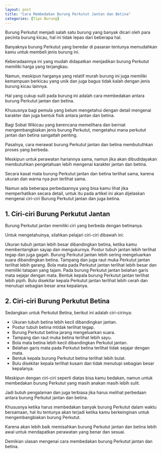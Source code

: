 ```yaml
---
layout: post
title: "Cara Membedakan Burung Perkutut Jantan dan Betina"
categories: [Tips Burung]
---
```


Burung Perkutut menjadi salah satu burung yang banyak dicari oleh para pecinta burung kicau, hal ini tidak lepas dari beberapa hal.

Banyaknya burung Perkutut yang beredar di pasaran tentunya memudahkan kamu untuk membeli jenis burung ini.

Keberadaannya ini yang mudah didapatkan menjadikan burung Perkutut memiliki harga yang terjangkau.

Namun, meskipun harganya yang relatif murah burung ini juga memiliki kemampuan berkicau yang unik dan juga bagus tidak kalah dengan jenis burung kicau lainnya.

Hal yang cukup sulit pada burung ini adalah cara membedakan antara burung Perkutut jantan dan betina.

Khususnya bagi pemula yang belum mengetahui dengan detail mengenai karakter dan juga bentuk fisik antara jantan dan betina.

Bagi Sobat Wikicau yang berencana memelihara dan berniat mengembangbiakan jenis burung Perkutut, mengetahui mana perkutut jantan dan betina sangatlah penting.

Pasalnya, cara merawat burung Perkutut jantan dan betina membututhkan proses yang berbeda.

Meskipun untuk perawatan hariannya sama, namun jika akan dibudidayakan membutuhkan pengetahuan lebih mengenai karakter jantan dan betina.

Secara kasat mata burung Perkutut jantan dan betina terlihat sama, karena ukuran dan warna nya pun terlihat sama.

Namun ada beberapa perbedaannya yang bisa kamu lihat jika memperhatikan secara detail, untuk itu pada artikel ini akan dijelaskan mengenai ciri-ciri Burung Perkutut jantan dan juga betina.

## 1. Ciri-ciri Burung Perkutut Jantan

Burung Perkutut jantan memiliki ciri yang berbeda dengan betinanya.

Untuk mengetahuinya, silahkan pelajari ciri-ciri dibawah ini:

Ukuran tubuh jantan lebih besar dibandingkan betina, ketika kamu membentangkan sayap dan mengukurnya.
Postur tubuh jantan lebih terlihat tegap dan juga gagah.
Burung Perkutut jantan lebih sering mengeluarkan suara dibandingkan betina.
Tampang dan juga raut muka Perkutut jantan terlihat lebih garang.
Bola mata pada Perkutut jantan terlihat lebih besar dan memiliki tatapan yang tajam.
Pada burung Perkutut jantan belahan garis mata sejajar dengan mata.
Bentuk kepala burung Perkutut jantan terlihat lebih pipih.
Bulu disekitar kepala Perkutut jantan terlihat lebih cerah dan menutupi sebagian besar area kepalanya.

## 2. Ciri-ciri Burung Perkutut Betina

Sedangkan untuk Perkutut Betina, berikut ini adalah ciri-cirinya:

- Ukuran tubuh betina lebih kecil dibandingkan jantan.
- Postur tubuh betina mtidak terlihat tegap.
- Burung Perkutut betina jarang mengeluarkan suara.
- Tampang dan raut muka betina terlihat lebih sayu.
- Bola mata betina lebih kecil dibandingkan Perkutut jantan.
- Belahan garis mata pada Perkutut betina terlihat tidak sejajar dengan mata.
- Bentuk kepala burung Perkutut betina terlihat lebih bulat.
- Bulu disekitar kepala terlihat kusam dan tidak menutupi sebagian besar kepalanya.

Meskipun dengan ciri-ciri seperti diatas bisa kamu bedakan, namun untuk membedakan burung Perkutut yang masih anakan masih lebih sulit.

Jadi butuh pengalaman dan juga terbiasa jika harus melihat perbedaan antara burung Perkutut jantan dan betina.

Khususnya ketika harus membedakan banyak burung Perkutut dalam waktu bersamaan, hal itu tentunya akan terjadi ketika kamu berkeinginan untuk mengembangbiakan burung Perkutut.

Karena akan lebih baik memisahkan burung Perkutut jantan dan betina lebih awal untuk mendapatkan perawatan yang benar dan sesuai.

Demikian ulasan mengenai cara membedakan burung Perkutut jantan dan betina.